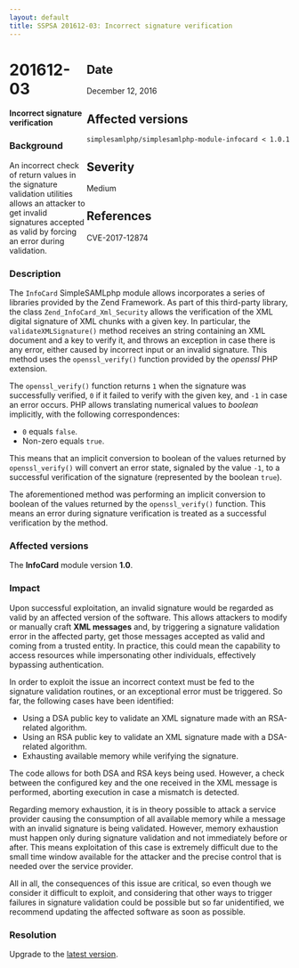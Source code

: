 ```yaml
---
layout: default
title: SSPSA 201612-03: Incorrect signature verification
---
```


<div class="sidebar-warning" style="float: right;">
<h2>Date</h2>
December 12, 2016
<h2>Affected versions</h2>
<code>simplesamlphp/simplesamlphp-module-infocard &lt; 1.0.1</code>
<h2>Severity</h2>
Medium
<h2>References</h2>
CVE-2017-12874
</div>

# 201612-03

**Incorrect signature verification**

### Background

An incorrect check of return values in the signature validation utilities allows an attacker to get invalid signatures
accepted as valid by forcing an error during validation.

### Description

The `InfoCard` SimpleSAMLphp module allows incorporates a series of libraries provided by the Zend Framework. As part
of this third-party library, the class `Zend_InfoCard_Xml_Security` allows the verification of the XML digital signature
of XML chunks with a given key. In particular, the `validateXMLSignature()` method receives an string containing an XML
document and a key to verify it, and throws an exception in case there is any error, either caused by incorrect input or
an invalid signature. This method uses the `openssl_verify()` function provided by the _openssl_ PHP extension.

The `openssl_verify()` function returns `1` when the signature was successfully verified, `0` if it failed to verify
with the given key, and `-1` in case an error occurs. PHP allows translating numerical values to _boolean_ implicitly,
with the following correspondences:

* `0` equals `false`.
* Non-zero equals `true`.

This means that an implicit conversion to boolean of the values returned by `openssl_verify()` will convert an error
state, signaled by the value `-1`, to a successful verification of the signature (represented by the boolean `true`).

The aforementioned method was performing an implicit conversion to boolean of the values returned by the
`openssl_verify()` function. This means an error during signature verification is treated as a successful verification
by the method.

### Affected versions

The **InfoCard** module version **1.0**.

### Impact

Upon successful exploitation, an invalid signature would be regarded as valid by an affected version of the software.
This allows attackers to modify or manually craft **XML messages** and, by triggering a signature validation
error in the affected party, get those messages accepted as valid and coming from a trusted entity. In practice, this
could mean the capability to access resources while impersonating other individuals, effectively bypassing
authentication.

In order to exploit the issue an incorrect context must be fed to the signature validation routines, or an exceptional
error must be triggered. So far, the following cases have been identified:

* Using a DSA public key to validate an XML signature made with an RSA-related algorithm.
* Using an RSA public key to validate an XML signature made with a DSA-related algorithm.
* Exhausting available memory while verifying the signature.

The code allows for both DSA and RSA keys being used. However, a check between the configured key and the one received
in the XML message is performed, aborting execution in case a mismatch is detected.

Regarding memory exhaustion, it is in theory possible to attack a service provider causing the consumption of all
available memory while a message with an invalid signature is being validated. However, memory exhaustion must happen
only during signature validation and not immediately before or after. This means exploitation of this case is extremely
difficult due to the small time window available for the attacker and the precise control that is needed over the
service provider.

All in all, the consequences of this issue are critical, so even though we consider it difficult to exploit, and
considering that other ways to trigger failures in signature validation could be possible but so far unidentified, we
recommend updating the affected software as soon as possible.

### Resolution

Upgrade to the [latest version](https://github.com/simplesamlphp/simplesamlphp-module-infocard/releases).
